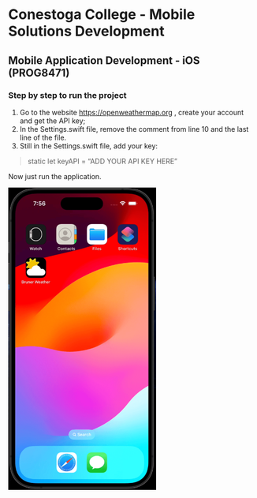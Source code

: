 # Conestoga College - Mobile Solutions Development
## Mobile Application Development - iOS (PROG8471)

### Step by step to run the project

1. Go to the website https://openweathermap.org , create your account and get the API key;
2. In the Settings.swift file, remove the comment from line 10 and the last line of the file.
3. Still in the Settings.swift file, add your key:

> static let keyAPI = “ADD YOUR API KEY HERE”

Now just run the application.

<img src="screenshot.gif" alt="drawing" style="width:300px;"/>
